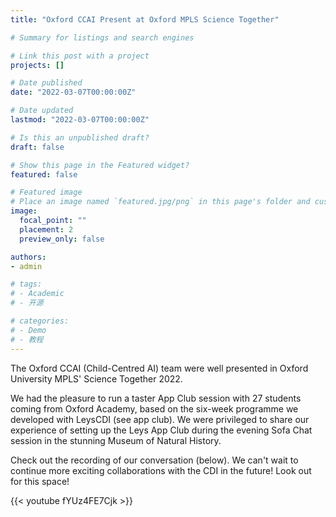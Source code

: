 ```yaml
---
title: "Oxford CCAI Present at Oxford MPLS Science Together"

# Summary for listings and search engines

# Link this post with a project
projects: []

# Date published
date: "2022-03-07T00:00:00Z"

# Date updated
lastmod: "2022-03-07T00:00:00Z"

# Is this an unpublished draft?
draft: false

# Show this page in the Featured widget?
featured: false

# Featured image
# Place an image named `featured.jpg/png` in this page's folder and customize its options here.
image:
  focal_point: ""
  placement: 2
  preview_only: false

authors:
- admin

# tags:
# - Academic
# - 开源

# categories:
# - Demo
# - 教程
---
```


The Oxford CCAI (Child-Centred AI) team were well presented in Oxford University MPLS' Science Together 2022.

We had the pleasure to run a taster App Club session with 27 students coming from Oxford Academy, based on the six-week programme we developed with LeysCDI (see app club). We were privileged to share our experience of setting up the Leys App Club during the evening Sofa Chat session in the stunning Museum of Natural History.

Check out the recording of our conversation (below). We can't wait to continue more exciting collaborations with the CDI in the future! Look out for this space!

{{< youtube fYUz4FE7Cjk >}}
